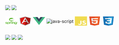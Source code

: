 
<picture>
  <source
    srcset="https://github-readme-stats.vercel.app/api?username=felipetavaresmelo&show_icons=true&theme=dark"
    media="(prefers-color-scheme: dark)"
  />
  <source
    srcset="https://github-readme-stats.vercel.app/api?username=felipetavaresmelo&show_icons=true"
    media="(prefers-color-scheme: light), (prefers-color-scheme: no-preference)"
  />
  <img src="https://github-readme-stats.vercel.app/api?username=felipetavaresmelo&show_icons=true" />
</picture>

<picture>
  <source
    srcset="https://github-readme-stats.vercel.app/api/top-langs/?username=felipetavaresmelo&show_icons=true&layout=compact&langs_count=10&hide_progress=true&theme=dark"
    media="(prefers-color-scheme: dark)"
  />
  <source
    srcset="https://github-readme-stats.vercel.app/api/top-langs/?username=felipetavaresmelo&show_icons=true&layout=compact&langs_count=10&hide_progress=true"
    media="(prefers-color-scheme: light), (prefers-color-scheme: no-preference)"
  />
  <img src="https://github-readme-stats.vercel.app/apitop-langs/?username=felipetavaresmelo&show_icons=true&layout=compact&langs_count=10&hide_progress=true" />
</picture>

<div style="display: inline_block" ><br>
  <img align="center" alt="spring" height="30" width="40"
    src="https://raw.githubusercontent.com/devicons/devicon/master/icons/spring/spring-original-wordmark.svg">
  <img align="center" alt="java-script" height="30" width="40"
    src="https://raw.githubusercontent.com/devicons/devicon/master/icons/angularjs/angularjs-original.svg">
  <img align="center" alt="java-script" height="30" width="40"
    src="https://raw.githubusercontent.com/devicons/devicon/master/icons/vuejs/vuejs-original.svg">
  <img align="center" alt="java-script" height="30" width="40"
    src="https://raw.githubusercontent.com/devicons/devicon/master/icons/quasarjs/quasarjs-original.svg">
  <img align="center" alt="java-script" height="30" width="40"
    src="https://raw.githubusercontent.com/devicons/devicon/master/icons/javascript/javascript-plain.svg">
  <img align="center" alt="HTML" height="30" width="40"
    src="https://raw.githubusercontent.com/devicons/devicon/master/icons/html5/html5-original.svg">
  <img align="center" alt="CSS" height="30" width="40"
    src="https://raw.githubusercontent.com/devicons/devicon/master/icons/css3/css3-original.svg">
</div>

##

<div>
  <a href="mailto:felipetavaresmelo@gmail.com"><img
      src="https://img.shields.io/badge/-Gmail-%23333?style=for-the-badge&logo=gmail&logoColor=white"
      target="_blank"></a>
  <a href="https://www.linkedin.com/in/felipetavaresmelo/" target="_blank"><img
      src="https://img.shields.io/badge/-LinkedIn-%230077B5?style=for-the-badge&logo=linkedin&logoColor=white"
      target="_blank"></a>
  <a href="https://discord.com/channels/@felipetavaresmelo"><img
      src="https://img.shields.io/badge/Discord-7289DA?style=for-the-badge&logo=discord&logoColor=white"
      target="_blank"></a>

</div>
